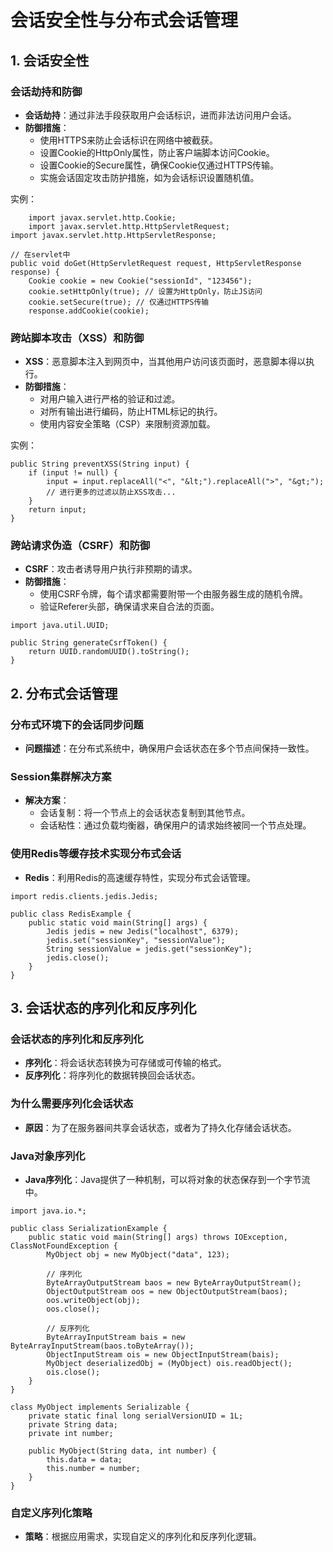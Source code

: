 # 会话安全性与分布式会话管理

## 1. 会话安全性

### 会话劫持和防御
- **会话劫持**：通过非法手段获取用户会话标识，进而非法访问用户会话。
- **防御措施**：
  - 使用HTTPS来防止会话标识在网络中被截获。
  - 设置Cookie的HttpOnly属性，防止客户端脚本访问Cookie。
  - 设置Cookie的Secure属性，确保Cookie仅通过HTTPS传输。
  - 实施会话固定攻击防护措施，如为会话标识设置随机值。

实例：

		import javax.servlet.http.Cookie;
		import javax.servlet.http.HttpServletRequest;
	import javax.servlet.http.HttpServletResponse;
	
	// 在servlet中
	public void doGet(HttpServletRequest request, HttpServletResponse response) {
	    Cookie cookie = new Cookie("sessionId", "123456");
	    cookie.setHttpOnly(true); // 设置为HttpOnly，防止JS访问
	    cookie.setSecure(true); // 仅通过HTTPS传输
	    response.addCookie(cookie);
### 跨站脚本攻击（XSS）和防御
- **XSS**：恶意脚本注入到网页中，当其他用户访问该页面时，恶意脚本得以执行。
- **防御措施**：
  - 对用户输入进行严格的验证和过滤。
  - 对所有输出进行编码，防止HTML标记的执行。
  - 使用内容安全策略（CSP）来限制资源加载。

实例：

```
public String preventXSS(String input) {
    if (input != null) {
        input = input.replaceAll("<", "&lt;").replaceAll(">", "&gt;");
        // 进行更多的过滤以防止XSS攻击...
    }
    return input;
}
```



### 跨站请求伪造（CSRF）和防御
- **CSRF**：攻击者诱导用户执行非预期的请求。
- **防御措施**：
  - 使用CSRF令牌，每个请求都需要附带一个由服务器生成的随机令牌。
  - 验证Referer头部，确保请求来自合法的页面。

```
import java.util.UUID;

public String generateCsrfToken() {
    return UUID.randomUUID().toString();
}
```

## 2. 分布式会话管理

### 分布式环境下的会话同步问题
- **问题描述**：在分布式系统中，确保用户会话状态在多个节点间保持一致性。

### Session集群解决方案
- **解决方案**：
  - 会话复制：将一个节点上的会话状态复制到其他节点。
  - 会话粘性：通过负载均衡器，确保用户的请求始终被同一个节点处理。

### 使用Redis等缓存技术实现分布式会话
- **Redis**：利用Redis的高速缓存特性，实现分布式会话管理。

```
import redis.clients.jedis.Jedis;

public class RedisExample {
    public static void main(String[] args) {
        Jedis jedis = new Jedis("localhost", 6379);
        jedis.set("sessionKey", "sessionValue");
        String sessionValue = jedis.get("sessionKey");
        jedis.close();
    }
}
```



## 3. 会话状态的序列化和反序列化

### 会话状态的序列化和反序列化
- **序列化**：将会话状态转换为可存储或可传输的格式。
- **反序列化**：将序列化的数据转换回会话状态。

### 为什么需要序列化会话状态
- **原因**：为了在服务器间共享会话状态，或者为了持久化存储会话状态。

### Java对象序列化
- **Java序列化**：Java提供了一种机制，可以将对象的状态保存到一个字节流中。

```
import java.io.*;

public class SerializationExample {
    public static void main(String[] args) throws IOException, ClassNotFoundException {
        MyObject obj = new MyObject("data", 123);

        // 序列化
        ByteArrayOutputStream baos = new ByteArrayOutputStream();
        ObjectOutputStream oos = new ObjectOutputStream(baos);
        oos.writeObject(obj);
        oos.close();

        // 反序列化
        ByteArrayInputStream bais = new ByteArrayInputStream(baos.toByteArray());
        ObjectInputStream ois = new ObjectInputStream(bais);
        MyObject deserializedObj = (MyObject) ois.readObject();
        ois.close();
    }
}

class MyObject implements Serializable {
    private static final long serialVersionUID = 1L;
    private String data;
    private int number;

    public MyObject(String data, int number) {
        this.data = data;
        this.number = number;
    }
}
```



### 自定义序列化策略
- **策略**：根据应用需求，实现自定义的序列化和反序列化逻辑。